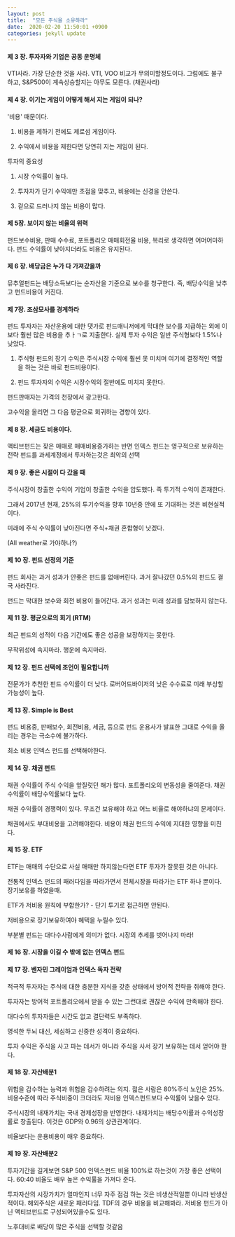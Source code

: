 ```yaml
---
layout: post
title:  "모든 주식을 소유하라"
date:  2020-02-20 11:50:01 +0900 
categories: jekyll update
---
```


#### 제 3 장. 투자자와 기업은 공동 운명체

VTI사라. 가장 단순한 것을 사라. VTI, VOO 비교가 무의미할정도이다.
그럼에도 불구하고, S&P500이 계속상승할지는 아무도 모른다. (채권사라)

#### 제 4 장. 이기는 게임이 어떻게 해서 지는 게임이 되나?

'비용' 때문이다. 

1) 비용을 제하기 전에도 제로섬 게임이다.

2) 수익에서 비용을 제한다면 당연히 지는 게임이 된다.

투자의 중요성

1) 시장 수익률이 높다.

2) 투자자가 단기 수익에만 초점을 맞추고, 비용에는 신경을 안쓴다.

3) 겉으로 드러나지 않는 비용이 많다.

#### 제 5장. 보이지 않는 비율의 위력

펀드보수비용, 판매 수수료, 포트폴리오 매매회전율 비용, 복리로 생각하면 어머어마하다. 
펀드 수익률이 낮아지더라도 비용은 유지된다.

#### 제 6 장. 배당금은 누가 다 가져갔을까 

뮤추얼펀드는 배당소득보다는 순자산을 기준으로 보수를 청구한다.
즉, 배당수익을 낮추고 펀드비용이 커진다.

#### 제 7장. 조삼모사를 경계하라

펀드 투자자는 자산운용에 대한 댓가로 펀드매니저에게 막대한 보수를 지급하는 외에
이보다 훨씬 많은 비용을 추ㅏㄱ로 지출한다. 실제 투자 수익은 일반 주식형보다 1.5%나 낮았다.

1) 주식형 펀드의 장기 수익은 주식시장 수익에 훨씬 못 미치며 여기에 결정적인 역할을 하는 것은 바로 펀드비용이다.

2) 펀드 투자자의 수익은 시장수익의 절반에도 미치지 못한다.

펀드판매자는 가격의 천장에서 광고한다.

고수익을 올리면 그 다음 평균으로 회귀하는 경향이 있다.

#### 제 8 장. 세금도 비용이다.

액티브펀드는 잦은 매매로 매매비용증가하는 반면 인덱스 펀드는 영구적으로 보유하는 전략
펀드를 과세계정에서 투자하는것은 최악의 선택

#### 제 9 장. 좋은 시절이 다 갔을 때

주식시장이 창출한 수익이 기업이 창출한 수익을 압도했다. 즉 투기적 수익이 존재한다.

그래서 2017년 현재, 25%의 투기수익을 향후 10년중 안에 또 기대하는 것은 비현실적이다.

미래에 주식 수익률이 낮아진다면 주식+채권 혼합형이 낫겠다.

(All weather로 가야하나?)

#### 제 10 장. 펀드 선정의 기준

펀드 회사는 과거 성과가 안좋은 펀드를 없애버린다. 과거 잘나갔던 0.5%의 펀드도 결국 사라진다.

펀드는 막대한 보수와 회전 비용이 들어간다. 과거 성과는 미래 성과를 담보하지 않는다.

#### 제 11 장. 평균으로의 회기 (RTM)

최근 펀드의 성적이 다음 기간에도 좋은 성공을 보장하지는 못한다.

무작위성에 속지마라. 행운에 속지마라.

#### 제 12 장. 펀드 선택에 조언이 필요합니까

전문가가 추천한 펀드 수익률이 더 낮다. 로버어드바이저의 낮은 수수료로 미래 부상할 가능성이 높다.

#### 제 13 장. Simple is Best

펀드 비용중, 판매보수, 회전비용, 세금, 등으로 펀드 운용사가 발표한 그대로 수익을 올리는 경우는 극소수에 불가하다.

최소 비용 인덱스 펀드를 선택해야한다.

#### 제 14 장. 채권 펀드

채권 수익률이 주식 수익을 앞질럿던 해가 많다. 포트폴리오의 변동성을 줄여준다. 채권수익률이 배당수익률보다 높다.

채권 수익률이 경쟁력이 있다. 무조건 보유해야 하고 어느 비율로 해야하냐의 문제이다.

채권에서도 부대비용을 고려해야한다. 비용이 채권 펀드의 수익에 지대한 영향을 미친다.

#### 제 15 장. ETF

ETF는 매매의 수단으로 사실 매매만 하지않는다면 ETF 투자가 잘못된 것은 아니다.

전통적 인덱스 펀드의 패러다임을 따라가면서 전체시장을 따라가는 ETF 하나 뿐이다. 장기보유를 하였을때.

ETF가 저비용 원칙에 부합한가? - 단기 투기로 접근하면 안된다.

저비용으로 장기보유하여야 혜택을 누릴수 있다.

부분별 펀드는 대다수사람에게 의미가 없다. 시장의 추세를 벗어나지 마라!

#### 제 16 장. 시장을 이길 수 밖에 없는 인덱스 펀드

#### 제 17 장. 벤자민 그레이엄과 인덱스 독자 전략

적극적 투자자는 주식에 대한 충분한 지식을 갖춘 상태에서 방어적 전략을 취해야 한다.

투자자는 방어적 포트폴리오에서 받을 수 있는 그런대로 괜찮은 수익에 만족해야 한다.

대다수의 투자자들은 시간도 없고 결단력도 부족하다.

명석한 두뇌 대신, 세심하고 신중한 성격이 중요하다.

투자 수익은 주식을 사고 파는 데서가 아니라 주식을 사서 장기 보유하는 데서 얻어야 한다.

#### 제 18 장. 자산배분1

위험을 감수하는 능력과 위험을 감수하려는 의지.
젊은 사람은 80%주식 노인은 25%.
비용수준에 따라 주식비중이 크더라도 저비용 인덱스펀드보다 수익률이 낮을수 있다.

주식시장의 내재가치는 국내 경제성장을 반영한다. 내재가치는 배당수익률과 수익성장률로 창출된다.
이것은 GDP와 0.96의 상관관계이다.

비율보다는 운용비용이 매우 중요하다.

#### 제 19 장. 자산배분2

투자기간을 길게보면 S&P 500 인덱스펀드 비율 100%로 하는것이 가장 좋은 선택이다.
60:40 비율도 배우 높은 수익률을 가져다 준다.

투자자산의 시장가치가 얼마인지 너무 자주 점검 하는 것은 비생산적일뿐 아니라 반생산적이다.
해외주식은 새로운 패러다임.
TDF의 경우 비용을 비교해봐라. 저비용 펀드가 아닌 액티브펀드로 구성되어있을수도 있다.

노후대비로 배당이 많은 주식을 선택할 것같음
